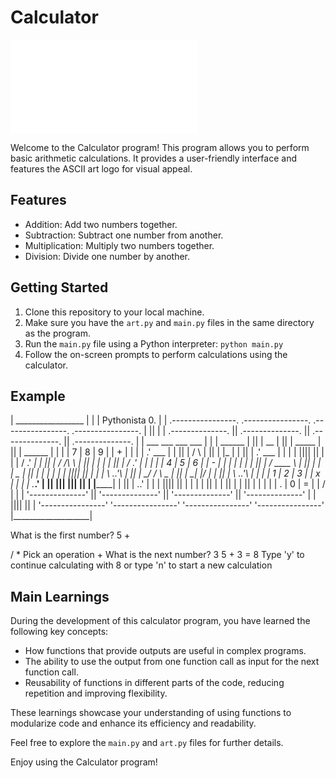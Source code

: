 # Calculator

![Calculator Art](art.py)

Welcome to the Calculator program! This program allows you to perform basic arithmetic calculations. It provides a user-friendly interface and features the ASCII art logo for visual appeal.

## Features

- Addition: Add two numbers together.
- Subtraction: Subtract one number from another.
- Multiplication: Multiply two numbers together.
- Division: Divide one number by another.

## Getting Started

1. Clone this repository to your local machine.
2. Make sure you have the `art.py` and `main.py` files in the same directory as the program.
3. Run the `main.py` file using a Python interpreter: `python main.py`
4. Follow the on-screen prompts to perform calculations using the calculator.

## Example

| _________________ |
| | Pythonista 0. | | .----------------. .----------------. .----------------. .----------------.
| || | | .--------------. || .--------------. || .--------------. || .--------------. |
| ___ ___ ___ ___ | | | ______ | || | __ | || | _____ | || | ______ | |
| | 7 | 8 | 9 | | + | | | | .' ___ | | || | / \ | || | |_ | | || | .' ___ | | |
| |||| || | | | / .' _| | || | / /\ \ | || | | | | || | / .' _| | |
| | 4 | 5 | 6 | | - | | | | | | | || | / ____ \ | || | | | _ | || | | | | |
| |||| || | | | \ .___.'\ | || | _/ / \ \_ | || | _| |__/ | | || | \ ..'\ | |
| | 1 | 2 | 3 | | x | | | | ._____.' | || ||____| |____|| || | |________| | || | ..' | |
| |||| || | | | | || | | || | | || | | |
| | . | 0 | = | | / | | | '--------------' || '--------------' || '--------------' || '--------------' |
| |||| || | '----------------' '----------------' '----------------' '----------------'
|___________________|

What is the first number? 5
+

/
*
Pick an operation +
What is the next number? 3
5 + 3 = 8
Type 'y' to continue calculating with 8 or type 'n' to start a new calculation 


## Main Learnings

During the development of this calculator program, you have learned the following key concepts:

- How functions that provide outputs are useful in complex programs.
- The ability to use the output from one function call as input for the next function call.
- Reusability of functions in different parts of the code, reducing repetition and improving flexibility.

These learnings showcase your understanding of using functions to modularize code and enhance its efficiency and readability.

Feel free to explore the `main.py` and `art.py` files for further details.

Enjoy using the Calculator program!


